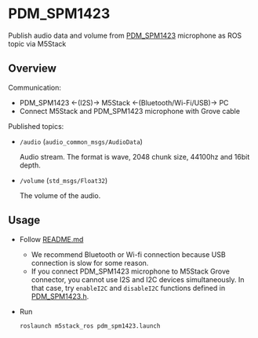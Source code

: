 # PDM_SPM1423

Publish audio data and volume from [PDM_SPM1423](https://shop.m5stack.com/products/pdm-microphone-unit-spm1423) microphone as ROS topic via M5Stack

## Overview

Communication:

- PDM_SPM1423 <-(I2S)-> M5Stack <-(Bluetooth/Wi-Fi/USB)-> PC
- Connect M5Stack and PDM_SPM1423 microphone with Grove cable

Published topics:

- `/audio` (`audio_common_msgs/AudioData`)

  Audio stream. The format is wave, 2048 chunk size, 44100hz and 16bit depth.

- `/volume` (`std_msgs/Float32`)

  The volume of the audio.

## Usage

- Follow [README.md](https://github.com/jsk-ros-pkg/jsk_3rdparty/tree/master/m5stack_ros)
  - We recommend Bluetooth or Wi-fi connection because USB connection is slow for some reason.
  - If you connect PDM_SPM1423 microphone to M5Stack Grove connector, you cannot use I2S and I2C devices simultaneously. In that case, try `enableI2C` and `disableI2C` functions defined in [PDM_SPM1423.h](https://github.com/jsk-ros-pkg/jsk_3rdparty/tree/master/m5stack_ros/include/PDM_SPM1423.h).

- Run

  ```bash
  roslaunch m5stack_ros pdm_spm1423.launch
  ```
